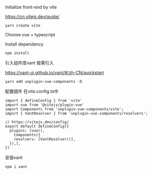 Initialize front-end by vite

https://cn.vitejs.dev/guide/

```
yarn create vite
```

Choose vue + typescript

Install dependency

```
npm install
```

引入组件库vant 按需引入 

https://vant-ui.github.io/vant/#/zh-CN/quickstart

```
yarn add unplugin-vue-components -D
```

配置插件 在vite.config.ts中

```
import { defineConfig } from 'vite'
import vue from '@vitejs/plugin-vue'
import Components from 'unplugin-vue-components/vite';
import { VantResolver } from 'unplugin-vue-components/resolvers';

// https://vitejs.dev/config/
export default defineConfig({
  plugins: [vue(), 
    Components({
    resolvers: [VantResolver()],
  }),],
})
```

安装vant

```
npm i vant
```

